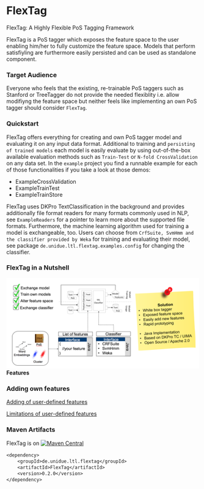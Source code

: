 # FlexTag
FlexTag: A Highly Flexible PoS Tagging Framework

FlexTag is a PoS tagger which exposes the feature space to the user enabling him/her to fully customize the feature space.
Models that perform satisfiyling are furthermore easily persisted and can be used as standalone component.

### Target Audience
Everyone who feels that the existing, re-trainable PoS taggers such as Stanford or TreeTagger do not provide the needed flexiblity i.e. allow modifiyng the feature space but neither feels like implementing an own PoS tagger should consider `FlexTag`.

### Quickstart
FlexTag offers everything for creating and own PoS tagger model and evaluating it on any input data format. Additional to training and `persisting of trained models` each model is easily evaluate by using out-of-the-box available evaluation methods such as `Train-Test` or `N-fold CrossValidation` on any data set.
In the `example` project you find a runnable example for each of those functionalities if you take a look at those demos:
  * ExampleCrossValidation
  * ExampleTrainTest
  * ExampleTrainStore

FlexTag uses DKPro TextClassification in the background and provides additionally file format readers for many formats commonly used in NLP, see `ExampleReaders` for a pointer to learn more about the supported file formats. Furthermore, the machine learning algorithm used for training a model is exchangeable, too. Users can choose from `CrfSuite, SvmHmm and the classifier provided by Weka` for training and evaluating their model, see package `de.unidue.ltl.flextag.examples.config` for changing the classifier.

### FlexTag in a Nutshell
![FlexTag](https://github.com/Horsmann/FlexTag/blob/master/flextag-doc/src/main/java/FlexTag.png)
**Features**

### Adding own features
[Adding of user-defined features](https://github.com/Horsmann/FlexTag/wiki/Adding-user-defined-features)

[Limitations of user-defined features](https://github.com/Horsmann/FlexTag/wiki/Limitations-of-user-defined-features)

### Maven Artifacts
FlexTag is on [![Maven Central](https://maven-badges.herokuapp.com/maven-central/de.unidue.ltl.flextag/flextag-core/badge.svg)](https://maven-badges.herokuapp.com/maven-central/de.unidue.ltl.flextag/flextag-core)
```
<dependency>
    <groupId>de.unidue.ltl.flextag</groupId>
    <artifactId>FlexTag</artifactId>
    <version>0.2.0</version>
</dependency>
```
